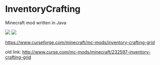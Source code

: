 # InventoryCrafting

Minecraft mod written in Java


[![](http://cf.way2muchnoise.eu/232597.svg)](https://www.curseforge.com/minecraft/mc-mods/inventory-crafting-grid) [![](http://cf.way2muchnoise.eu/versions/232597.svg)](https://www.curseforge.com/minecraft/mc-mods/inventory-crafting-grid)

https://www.curseforge.com/minecraft/mc-mods/inventory-crafting-grid

old link:
http://www.curse.com/mc-mods/minecraft/232597-inventory-crafting-grid

